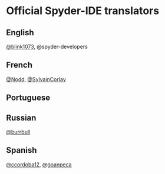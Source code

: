 # Official Spyder-IDE translators

## English
[@blink1073](https://github.com/blink1073), @spyder-developers

## French
[@Nodd](https://github.com/nodd), [@SylvainCorlay](https://github.com/SylvainCorlay)

## Portuguese
[]()

## Russian
[@burrbull](https://github.com/burrbull)

## Spanish
[@ccordoba12](https://github.com/ccordoba12), [@goanpeca](https://github.com/goanpeca) 

